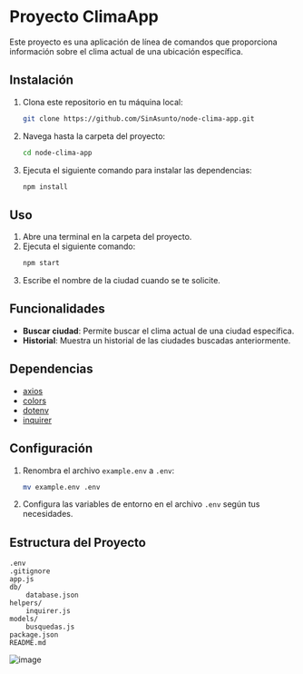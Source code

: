 # Proyecto ClimaApp

Este proyecto es una aplicación de línea de comandos que proporciona información sobre el clima actual de una ubicación específica.

## Instalación

1. Clona este repositorio en tu máquina local:
    ```bash
    git clone https://github.com/SinAsunto/node-clima-app.git
    ```
2. Navega hasta la carpeta del proyecto:
    ```bash
    cd node-clima-app
    ```
3. Ejecuta el siguiente comando para instalar las dependencias:
    ```bash
    npm install
    ```

## Uso

1. Abre una terminal en la carpeta del proyecto.
2. Ejecuta el siguiente comando:
    ```bash
    npm start
    ```
3. Escribe el nombre de la ciudad cuando se te solicite.

## Funcionalidades

- **Buscar ciudad**: Permite buscar el clima actual de una ciudad específica.
- **Historial**: Muestra un historial de las ciudades buscadas anteriormente.

## Dependencias

- [axios](https://www.npmjs.com/package/axios)
- [colors](https://www.npmjs.com/package/colors)
- [dotenv](https://www.npmjs.com/package/dotenv)
- [inquirer](https://www.npmjs.com/package/inquirer)

## Configuración

1. Renombra el archivo `example.env` a `.env`:
    ```bash
    mv example.env .env
    ```
2. Configura las variables de entorno en el archivo `.env` según tus necesidades.

## Estructura del Proyecto

```plaintext
.env
.gitignore
app.js
db/
    database.json
helpers/
    inquirer.js
models/
    busquedas.js
package.json
README.md
```

![image](https://github.com/user-attachments/assets/e0ab3058-10fa-436c-964a-bdf216de2028)
